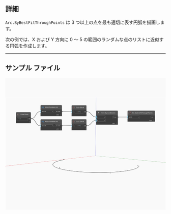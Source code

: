 ## 詳細
`Arc.ByBestFitThroughPoints` は 3 つ以上の点を最も適切に表す円弧を描画します。

次の例では、X および Y 方向に 0 ～ 5 の範囲のランダムな点のリストに近似する円弧を作成します。

___
## サンプル ファイル

![ByBestFitThroughPoints](./Autodesk.DesignScript.Geometry.Arc.ByBestFitThroughPoints_img.jpg)

